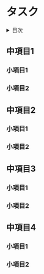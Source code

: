# タスク

<!-- START doctoc generated TOC please keep comment here to allow auto update -->
<!-- DON'T EDIT THIS SECTION, INSTEAD RE-RUN doctoc TO UPDATE -->
<details>
<summary>目次</summary>

- [中項目1](#%E4%B8%AD%E9%A0%85%E7%9B%AE1)
  - [小項目1](#%E5%B0%8F%E9%A0%85%E7%9B%AE1)
  - [小項目2](#%E5%B0%8F%E9%A0%85%E7%9B%AE2)
- [中項目2](#%E4%B8%AD%E9%A0%85%E7%9B%AE2)
  - [小項目1](#%E5%B0%8F%E9%A0%85%E7%9B%AE1-1)
  - [小項目2](#%E5%B0%8F%E9%A0%85%E7%9B%AE2-1)
- [中項目3](#%E4%B8%AD%E9%A0%85%E7%9B%AE3)
  - [小項目1](#%E5%B0%8F%E9%A0%85%E7%9B%AE1-2)
  - [小項目2](#%E5%B0%8F%E9%A0%85%E7%9B%AE2-2)
- [中項目4](#%E4%B8%AD%E9%A0%85%E7%9B%AE4)

</details>
<!-- END doctoc generated TOC please keep comment here to allow auto update -->

## 中項目1
### 小項目1
### 小項目2

## 中項目2
### 小項目1
### 小項目2

## 中項目3
### 小項目1
### 小項目2

## 中項目4
### 小項目1
### 小項目2